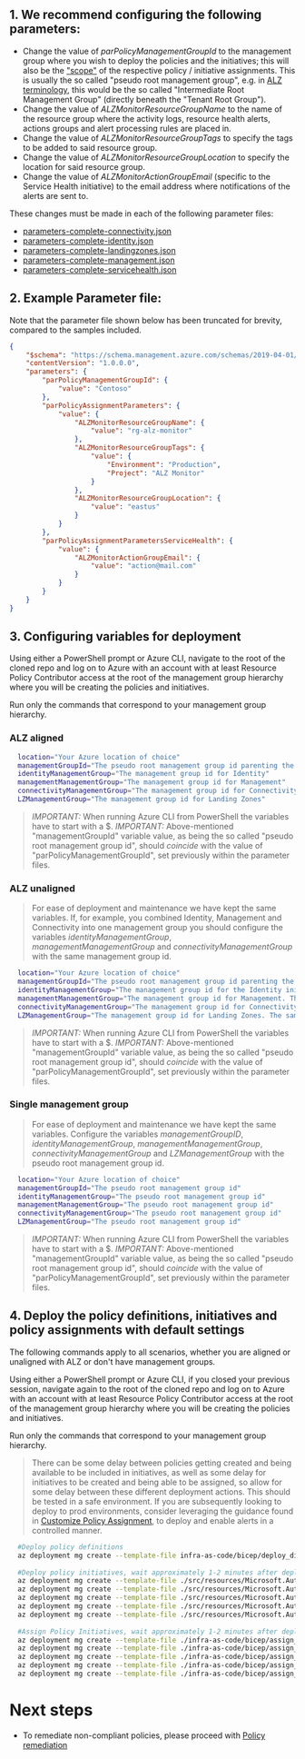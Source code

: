 ## 1. We recommend configuring the following parameters:

- Change the value of _parPolicyManagementGroupId_ to the management group where you wish to deploy the policies and the initiatives; this will also be the ["scope"](https://learn.microsoft.com/azure/governance/policy/concepts/scope) of the respective policy / initiative assignments.
This is usually the so called "pseudo root management group", e.g. in [ALZ terminology](https://learn.microsoft.com/azure/cloud-adoption-framework/ready/landing-zone/design-area/resource-org-management-groups), this would be the so called "Intermediate Root Management Group" (directly beneath the "Tenant Root Group").
- Change the value of _ALZMonitorResourceGroupName_ to the name of the resource group where the activity logs, resource health alerts, actions groups and alert processing rules are placed in.
- Change the value of _ALZMonitorResourceGroupTags_ to specify the tags to be added to said resource group.
- Change the value of _ALZMonitorResourceGroupLocation_ to specify the location for said resource group.
- Change the value of _ALZMonitorActionGroupEmail_ (specific to the Service Health initiative) to the email address where notifications of the alerts are sent to.

These changes must be made in each of the following parameter files:

- [parameters-complete-connectivity.json](/infra-as-code/bicep/parameters-complete-connectivity.json)
- [parameters-complete-identity.json](https://github.com/Azure/alz-monitor/infra-as-code/bicep/parameters-complete-identity.json)
- [parameters-complete-landingzones.json](https://github.com/Azure/alz-monitor/infra-as-code/bicep/parameters-complete-landingzones.json)
- [parameters-complete-management.json](https://github.com/Azure/alz-monitor/infra-as-code/bicep/parameters-complete-management.json)
- [parameters-complete-servicehealth.json](https://github.com/Azure/alz-monitor/infra-as-code/bicep/parameters-complete-servicehealth.json)

## 2. Example Parameter file:

Note that the parameter file shown below has been truncated for brevity, compared to the samples included.

```json
{
    "$schema": "https://schema.management.azure.com/schemas/2019-04-01/deploymentParameters.json#",
    "contentVersion": "1.0.0.0",
    "parameters": {
        "parPolicyManagementGroupId": {
            "value": "Contoso"
        },
        "parPolicyAssignmentParameters": {
            "value": {
                "ALZMonitorResourceGroupName": {
                    "value": "rg-alz-monitor"
                },
                "ALZMonitorResourceGroupTags": {
                    "value": {
                        "Environment": "Production",
                        "Project": "ALZ Monitor"
                    }
                },
                "ALZMonitorResourceGroupLocation": {
                    "value": "eastus"
                }
            }
        },
        "parPolicyAssignmentParametersServiceHealth": {
            "value": {
                "ALZMonitorActionGroupEmail": {
                    "value": "action@mail.com"
                }
            }
        }
    }
}
```

## 3. Configuring variables for deployment
Using either a PowerShell prompt or Azure CLI, navigate to the root of the cloned repo and log on to Azure with an account with at least Resource Policy Contributor access at the root of the management group hierarchy where you will be creating the policies and initiatives.

Run only the commands that correspond to your management group hierarchy. 

### ALZ aligned
```bash
  location="Your Azure location of choice"
  managementGroupId="The pseudo root management group id parenting the identity, management and connectivity management groups"
  identityManagementGroup="The management group id for Identity"
  managementManagementGroup="The management group id for Management"
  connectivityManagementGroup="The management group id for Connectivity"
  LZManagementGroup="The management group id for Landing Zones"
```

> *IMPORTANT:* When running Azure CLI from PowerShell the variables have to start with a $.
> *IMPORTANT:* Above-mentioned "managementGroupId" variable value, as being the so called "pseudo root management group id", should _coincide_ with the value of "parPolicyManagementGroupId", set previously within the parameter files.

### ALZ unaligned
> For ease of deployment and maintenance we have kept the same variables. If, for example, you combined Identity, Management and Connectivity into one management group you should configure the variables _identityManagementGroup_, _managementManagementGroup_ and _connectivityManagementGroup_ with the same management group id.
```bash
  location="Your Azure location of choice"
  managementGroupId="The pseudo root management group id parenting the identity, management and connectivity management groups"
  identityManagementGroup="The management group id for the Identity initiative. The same management group id may be repeated"
  managementManagementGroup="The management group id for Management. The same management group id may be repeated"
  connectivityManagementGroup="The management group id for Connectivity. The same management group id may be repeated"
  LZManagementGroup="The management group id for Landing Zones. The same management group id may be repeated"
```

> *IMPORTANT:* When running Azure CLI from PowerShell the variables have to start with a $.
> *IMPORTANT:* Above-mentioned "managementGroupId" variable value, as being the so called "pseudo root management group id", should _coincide_ with the value of "parPolicyManagementGroupId", set previously within the parameter files.

### Single management group
> For ease of deployment and maintenance we have kept the same variables. Configure the variables _managementGroupID_, _identityManagementGroup_, _managementManagementGroup_, _connectivityManagementGroup_ and _LZManagementGroup_ with the pseudo root management group id.
```bash
  location="Your Azure location of choice"
  managementGroupId="The pseudo root management group id"
  identityManagementGroup="The pseudo root management group id"
  managementManagementGroup="The pseudo root management group id"
  connectivityManagementGroup="The pseudo root management group id"
  LZManagementGroup="The pseudo root management group id"
```

> *IMPORTANT:* When running Azure CLI from PowerShell the variables have to start with a $.
> *IMPORTANT:* Above-mentioned "managementGroupId" variable value, as being the so called "pseudo root management group id", should _coincide_ with the value of "parPolicyManagementGroupId", set previously within the parameter files.


## 4. Deploy the policy definitions, initiatives and policy assignments with default settings
The following commands apply to all scenarios, whether you are aligned or unaligned with ALZ or don't have management groups. 

Using either a PowerShell prompt or Azure CLI, if you closed your previous session, navigate again to the root of the cloned repo and log on to Azure with an account with at least Resource Policy Contributor access at the root of the management group hierarchy where you will be creating the policies and initiatives.

Run only the commands that correspond to your management group hierarchy. 

> There can be some delay between policies getting created and being available to be included in initiatives, as well as some delay for initiatives to be created and being able to be assigned, so allow for some delay between these different deployment actions.
> This should be tested in a safe environment. If you are subsequently looking to deploy to prod environments, consider leveraging the guidance found in [Customize Policy Assignment](./Customize-Policy-Assignment), to deploy and enable alerts in a controlled manner.

```bash
  #Deploy policy definitions
  az deployment mg create --template-file infra-as-code/bicep/deploy_dine_policies.bicep --location $location --management-group-id $managementGroupId
  
  #Deploy policy initiatives, wait approximately 1-2 minutes after deploying policies to ensure that there are no errors when creating initiatives
  az deployment mg create --template-file ./src/resources/Microsoft.Authorization/policySetDefinitions/ALZ-MonitorConnectivity.json --location $location --management-group-id $managementGroupId
  az deployment mg create --template-file ./src/resources/Microsoft.Authorization/policySetDefinitions/ALZ-MonitorIdentity.json --location $location --management-group-id $managementGroupId
  az deployment mg create --template-file ./src/resources/Microsoft.Authorization/policySetDefinitions/ALZ-MonitorManagement.json --location $location --management-group-id $managementGroupId
  az deployment mg create --template-file ./src/resources/Microsoft.Authorization/policySetDefinitions/ALZ-MonitorLandingZone.json --location $location --management-group-id $managementGroupId
  az deployment mg create --template-file ./src/resources/Microsoft.Authorization/policySetDefinitions/ALZ-MonitorServiceHealth.json --location $location --management-group-id $managementGroupId
  
  #Assign Policy Initiatives, wait approximately 1-2 minutes after deploying initiatives policies to ensure that there are no errors when assigning them
  az deployment mg create --template-file ./infra-as-code/bicep/assign_initiatives_identity.bicep --location $location --management-group-id $identityManagementGroup --parameters ./infra-as-code/bicep/parameters-complete-identity.json
  az deployment mg create --template-file ./infra-as-code/bicep/assign_initiatives_management.bicep --location $location --management-group-id $managementManagementGroup --parameters ./infra-as-code/bicep/parameters-complete-management.json
  az deployment mg create --template-file ./infra-as-code/bicep/assign_initiatives_connectivity.bicep --location $location --management-group-id $connectivityManagementGroup --parameters ./infra-as-code/bicep/parameters-complete-connectivity.json
  az deployment mg create --template-file ./infra-as-code/bicep/assign_initiatives_landingzones.bicep --location $location --management-group-id $LZManagementGroup --parameters ./infra-as-code/bicep/parameters-complete-landingzones.json
  az deployment mg create --template-file ./infra-as-code/bicep/assign_initiatives_servicehealth.bicep --location $location --management-group-id $managementGroupId --parameters ./infra-as-code/bicep/parameters-complete-servicehealth.json
```

# Next steps
- To remediate non-compliant policies, please proceed with [Policy remediation](./Policy-remediation)